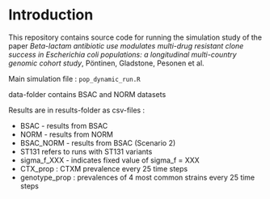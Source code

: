 # Introduction

This repository contains source code for running the simulation study of the paper *Beta-lactam antibiotic use modulates multi-drug resistant clone success in Escherichia coli populations: a longitudinal multi-country genomic cohort study*, Pöntinen, Gladstone, Pesonen et al. 

Main simulation file : `pop_dynamic_run.R`

data-folder contains BSAC and NORM datasets

Results are in results-folder as csv-files :

- BSAC - results from BSAC
- NORM - results from NORM
- BSAC_NORM - results from BSAC (Scenario 2)
- ST131 refers to runs with ST131 variants
- sigma_f_XXX - indicates fixed value of sigma_f = XXX
- CTX_prop : CTXM prevalence every 25 time steps
- genotype_prop : prevalences of 4 most common strains every 25 time steps
